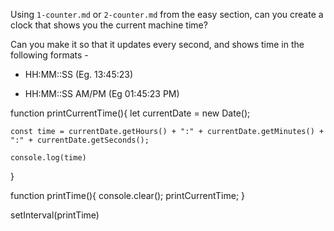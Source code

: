 Using `1-counter.md` or `2-counter.md` from the easy section, can you create a
clock that shows you the current machine time?

Can you make it so that it updates every second, and shows time in the following formats - 

 - HH:MM::SS (Eg. 13:45:23)

 - HH:MM::SS AM/PM (Eg 01:45:23 PM)

function printCurrentTime(){
    let currentDate = new Date();

    const time = currentDate.getHours() + ":" + currentDate.getMinutes() + ":" + currentDate.getSeconds();

    console.log(time)
}

function printTime(){
    console.clear();
    printCurrentTime;
}

setInterval(printTime)
